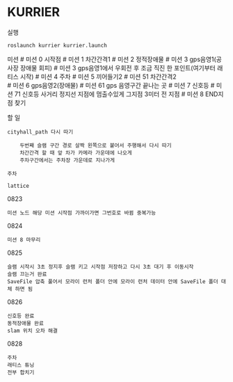 # KURRIER

실행

    roslaunch kurrier kurrier.launch

미션
    # 미션 0 시작점
    # 미션 1 차간간격1
    # 미션 2 정적장애물
    # 미션 3 gps음영1(공사장 장애물 회피)
    # 미션 3 gps음영1에서 우회전 후 조금 직진 한 포인트(여기부터 래티스 시작)
    # 미션 4 주차
    # 미션 5 끼어들기2
    # 미션 51 차간간격2        
    # 미션 6 gps음영2(장애물)
    # 미션 61 gps 음영구간 끝나는 곳
    # 미션 7 신호등
    # 미션 71 신호등 사거리 정지선 지점에 멈출수있게 그지점 3미터 전 지점
    # 미션 8 END지점 찾기

할 일
    
    cityhall_path 다시 따기
    
        두번째 슬램 구간 경로 살짝 왼쪽으로 붙어서 주행해서 다시 따기
        차간간격 할 때 앞 차가 카메라 가운데에 나오게
        주차구간에서는 주차장 가운데로 지나가게

    주차
    
    lattice
    
0823

    미션 노드 해당 미션 시작점 가까이가면 그번호로 바뀜 중복가능

0824

    미션 8 마무리

0825

    슬램 시작시 3초 정지후 슬램 키고 시작점 저장하고 다시 3초 대기 후 이동시작
    슬램 끄는거 완료
    SaveFile 압축 풀어서 모라이 런처 폴더 안에 모라이 런처 데이터 안에 SaveFile 폴더 대체 하면 됨

0826

    신호등 완료
    동적장애물 완료
    slam 위치 오차 해결


0828

    주차
    래티스 튜닝
    전부 합치기
